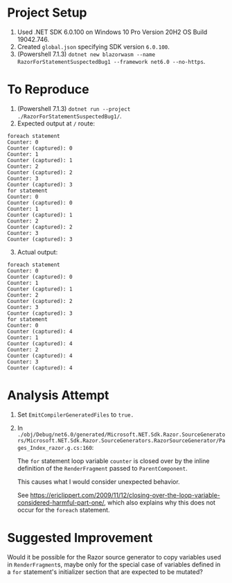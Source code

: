 # Project Setup

1. Used .NET SDK 6.0.100 on Windows 10 Pro Version 20H2 OS Build 19042.746.
2. Created `global.json` specifying SDK version `6.0.100`.
3. (Powershell 7.1.3) `dotnet new blazorwasm --name RazorForStatementSuspectedBug1 --framework net6.0 --no-https`.

# To Reproduce
1. (Powershell 7.1.3) `dotnet run --project ./RazorForStatementSuspectedBug1/`.
2. Expected output at `/` route:
```
foreach statement
Counter: 0
Counter (captured): 0
Counter: 1
Counter (captured): 1
Counter: 2
Counter (captured): 2
Counter: 3
Counter (captured): 3
for statement
Counter: 0
Counter (captured): 0
Counter: 1
Counter (captured): 1
Counter: 2
Counter (captured): 2
Counter: 3
Counter (captured): 3
```
3. Actual output:
```
foreach statement
Counter: 0
Counter (captured): 0
Counter: 1
Counter (captured): 1
Counter: 2
Counter (captured): 2
Counter: 3
Counter (captured): 3
for statement
Counter: 0
Counter (captured): 4
Counter: 1
Counter (captured): 4
Counter: 2
Counter (captured): 4
Counter: 3
Counter (captured): 4
```

# Analysis Attempt
1. Set `EmitCompilerGeneratedFiles` to `true.`
2. In `./obj/Debug/net6.0/generated/Microsoft.NET.Sdk.Razor.SourceGenerators/Microsoft.NET.Sdk.Razor.SourceGenerators.RazorSourceGenerator/Pages_Index_razor.g.cs:160`:  

   The `for` statement loop variable `counter` is closed over by the inline definition of the `RenderFragment` passed to `ParentComponent`.

   This causes what I would consider unexpected behavior.

   See https://ericlippert.com/2009/11/12/closing-over-the-loop-variable-considered-harmful-part-one/, which also explains why this does not occur for the `foreach` statement.

# Suggested Improvement
Would it be possible for the Razor source generator to copy variables used in `RenderFragment`s, maybe only for the special case of variables defined in a `for` statement's initializer section that are expected to be mutated?
